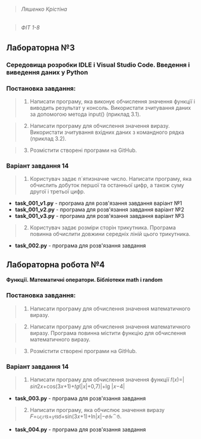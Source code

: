 > ###### Ляшенко Крістіна

> ###### ФІТ 1-8

## Лабораторна №3
###  Середовища розробки IDLE і Visual Studio Code. Введення і виведення даних у Python 

### Постановка завдання:
> 1. Написати програму, яка  виконує  обчислення  значення  функції  і виводить  результат  у  консоль.  Використати  зчитування  даних  за  допомогою метода input() (приклад 3.1). 

> 2. Написати  програму  для  обчислення  значення  виразу.  Використати зчитування вхідних даних з командного рядка (приклад 3.2).

> 3. Розмістити створені програми на GitHub.


### Варіант завдання 14

> 1. Користувач задає п´ятизначне число. Написати програму, яка обчислить добуток першої та останньої цифр, а також суму другої і третьої цифр.
* **task_001_v1.py** - програма для розв'язання завдання варіант №1
* **task_001_v2.py** - програма для розв'язання завдання варіант №2
* **task_001_v3.py** - програма для розв'язання завдання варіант №3

> 2.  Користувач  задає  розміри  сторін  трикутника.  Програма  повинна обчислити довжини середніх ліній цього трикутника.
* **task_002.py** - програма для розв'язання завдання

## Лабораторна робота №4
#### Функції. Математичні оператори. Бібліотеки math і random

### Постановка завдання:
> 1. Написати програму для обчислення значення математичного виразу.

> 2. Написати  програму  для  обчислення  значення  математичного  виразу. Програма повинна містити функцію для обчислення математичного виразу. 

> 3. Розмістити створені програми на GitHub.

### Варіант завдання 14

> 1. Написати  програму  для  обчислення  значення  функції 𝑓(𝑥)=|𝑠𝑖𝑛2𝑥+cos(3𝑥+1)+𝑡𝑔(|𝑥|+0,7)|+lg |𝑥−4|
* **task_003.py** - програма для розв'язання завдання


> 2.  Написати  програму,  яка  обчислює  значення  виразу 𝐹=ඥ𝑥ଷ+𝑦ଷర+sin(3𝑥+1)+ln|𝑥|−𝑒௬ି௫.
* **task_004.py** - програма для розв'язання завдання